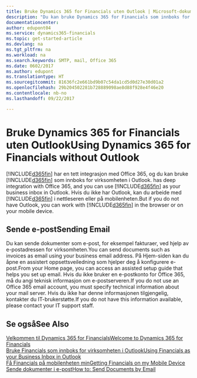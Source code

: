 ```yaml
---
title: Bruke Dynamics 365 for Financials uten Outlook | Microsoft-dokumentasjon
description: "Du kan bruke Dynamics 365 for Financials som innboks for virksomheten i Outlook fordi den er integrert med Office 365, men du kan også arbeide uten Outlook i en nettleser eller på den mobile enheten."
documentationcenter: 
author: edupont04
ms.service: dynamics365-financials
ms.topic: get-started-article
ms.devlang: na
ms.tgt_pltfrm: na
ms.workload: na
ms.search.keywords: SMTP, mail, Office 365
ms.date: 0602/2017
ms.author: edupont
ms.translationtype: HT
ms.sourcegitcommit: 81636fc2e661bd9b07c54da1cd5d0d27e30d01a2
ms.openlocfilehash: 29b204502281b728889098ae8d88f928e4f46e20
ms.contentlocale: nb-no
ms.lasthandoff: 09/22/2017

---
```

# <a name="using-dynamics-365-for-financials-without-outlook"></a><span data-ttu-id="b347b-103">Bruke Dynamics 365 for Financials uten Outlook</span><span class="sxs-lookup"><span data-stu-id="b347b-103">Using Dynamics 365 for Financials without Outlook</span></span>
[!INCLUDE[d365fin](includes/d365fin_md.md)]<span data-ttu-id="b347b-104"> har en tett integrasjon med Office 365, og du kan bruke [!INCLUDE[d365fin](includes/d365fin_md.md)] som innboks for virksomheten i Outlook.</span><span class="sxs-lookup"><span data-stu-id="b347b-104"> has deep integration with Office 365, and you can use [!INCLUDE[d365fin](includes/d365fin_md.md)] as your business inbox in Outlook.</span></span> <span data-ttu-id="b347b-105">Hvis du ikke har Outlook, kan du arbeide med [!INCLUDE[d365fin](includes/d365fin_md.md)] i nettleseren eller på mobilenheten.</span><span class="sxs-lookup"><span data-stu-id="b347b-105">But if you do not have Outlook, you can work with [!INCLUDE[d365fin](includes/d365fin_md.md)] in the browser or on your mobile device.</span></span>  

## <a name="sending-email"></a><span data-ttu-id="b347b-106">Sende e-post</span><span class="sxs-lookup"><span data-stu-id="b347b-106">Sending Email</span></span>
<span data-ttu-id="b347b-107">Du kan sende dokumenter som e-post, for eksempel fakturaer, ved hjelp av e-postadressen for virksomheten.</span><span class="sxs-lookup"><span data-stu-id="b347b-107">You can send documents such as invoices as email using your business email address.</span></span> <span data-ttu-id="b347b-108">På Hjem-siden kan du åpne en assistert oppsettsveiledning som hjelper deg å konfigurere e-post.</span><span class="sxs-lookup"><span data-stu-id="b347b-108">From your Home page, you can access an assisted setup guide that helps you set up email.</span></span> <span data-ttu-id="b347b-109">Hvis du ikke bruker en e-postkonto for Office 365, må du angi teknisk informasjon om e-postserveren.</span><span class="sxs-lookup"><span data-stu-id="b347b-109">If you do not use an Office 365 email account, you must specify technical information about your mail server.</span></span> <span data-ttu-id="b347b-110">Hvis du ikke har denne informasjonen tilgjengelig, kontakter du IT-brukerstøtte.</span><span class="sxs-lookup"><span data-stu-id="b347b-110">If you do not have this information available, please contact your IT support staff.</span></span>  


## <a name="see-also"></a><span data-ttu-id="b347b-111">Se også</span><span class="sxs-lookup"><span data-stu-id="b347b-111">See Also</span></span>
[<span data-ttu-id="b347b-112">Velkommen til Dynamics 365 for Financials</span><span class="sxs-lookup"><span data-stu-id="b347b-112">Welcome to Dynamics 365 for Financials</span></span>](index.md)  
[<span data-ttu-id="b347b-113">Bruke Financials som innboks for virksomheten i Outlook</span><span class="sxs-lookup"><span data-stu-id="b347b-113">Using Financials as your Business Inbox in Outlook</span></span>](madeira-outlook.md)  
[<span data-ttu-id="b347b-114">Få Financials på mobilenheten min</span><span class="sxs-lookup"><span data-stu-id="b347b-114">Getting Financials on my Mobile Device</span></span>](install-mobile-app.md)  
[<span data-ttu-id="b347b-115">Sende dokumenter i e-post</span><span class="sxs-lookup"><span data-stu-id="b347b-115">How to: Send Documents by Email</span></span>](ui-how-send-documents-email.md)

